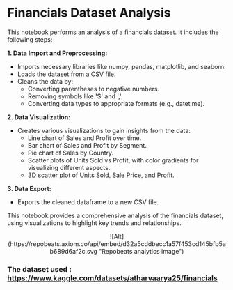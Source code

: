 # **Financials Dataset Analysis**

This notebook performs an analysis of a financials dataset. It includes the following steps:

**1. Data Import and Preprocessing:**

* Imports necessary libraries like numpy, pandas, matplotlib, and seaborn.
* Loads the dataset from a CSV file.
* Cleans the data by:
    * Converting parentheses to negative numbers.
    * Removing symbols like '$' and ','.
    * Converting data types to appropriate formats (e.g., datetime).

**2. Data Visualization:**

* Creates various visualizations to gain insights from the data:
    * Line chart of Sales and Profit over time.
    * Bar chart of Sales and Profit by Segment.
    * Pie chart of Sales by Country.
    * Scatter plots of Units Sold vs Profit, with color gradients for visualizing different aspects.
    * 3D scatter plot of Units Sold, Sale Price, and Profit.


**3. Data Export:**

* Exports the cleaned dataframe to a new CSV file.

This notebook provides a comprehensive analysis of the financials dataset, using visualizations to highlight key trends and relationships.
<p align="center">
![Alt](https://repobeats.axiom.co/api/embed/d32a5cddbecc1a57f453cd145bfb5ab689d6af2c.svg "Repobeats analytics image")
</p>

### The dataset used : https://www.kaggle.com/datasets/atharvaarya25/financials